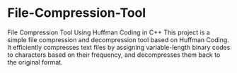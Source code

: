 # File-Compression-Tool
File Compression Tool Using Huffman Coding in C++  This project is a simple file compression and decompression tool based on Huffman Coding. It efficiently compresses text files by assigning variable-length binary codes to characters based on their frequency, and decompresses them back to the original format.
